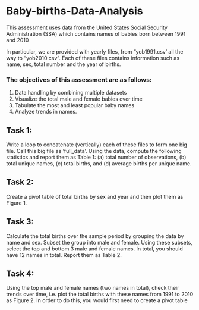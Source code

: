 # Baby-births-Data-Analysis
This assessment uses data from the United States Social Security Administration (SSA) which contains names of babies born between 1991 and 2010

In particular, we are provided with yearly files, from “yob1991.csv’ all the way to “yob2010.csv”. Each of these files contains information such as name, sex, total number and the year of births.

### The objectives of this assessment are as follows: 
1. Data handling by combining multiple datasets
2. Visualize the total male and female babies over time
3. Tabulate the most and least popular baby names
4. Analyze trends in names. 


## Task 1: 
Write a loop to concatenate (vertically) each of these files to form one big file. Call this big file as ‘full_data’. Using the data, compute the following statistics and report them as
Table 1:
(a) total number of observations,
(b) total unique names,
(c) total births, and
(d) average births per unique name.

## Task 2: 
Create a pivot table of total births by sex and year and then plot them as Figure 1.

## Task 3: 
Calculate the total births over the sample period by grouping the data by name and sex. Subset the group into male and female. Using these subsets, select the top and bottom 3 male and female names. In total, you should have 12 names in total. Report them as Table 2.

## Task 4: 
Using the top male and female names (two names in total), check their trends over time, i.e. plot the total births with these names from 1991 to 2010 as Figure 2. In order to do this, you would first need to create a pivot table
